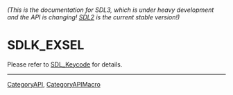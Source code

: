 ###### (This is the documentation for SDL3, which is under heavy development and the API is changing! [SDL2](https://wiki.libsdl.org/SDL2/) is the current stable version!)
# SDLK_EXSEL

Please refer to [SDL_Keycode](SDL_Keycode) for details.

----
[CategoryAPI](CategoryAPI), [CategoryAPIMacro](CategoryAPIMacro)

